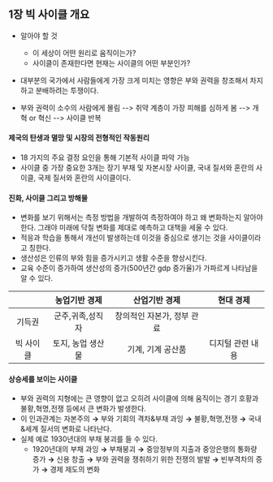 ##  1장 빅 사이클 개요

+ 알아야 할 것
    + 이 세상이 어떤 원리로 움직이는가?
    + 사이클이 존재한다면 현재는 사이클의 어떤 부분인가?
    
+ 대부분의 국가에서 사람들에게 가장 크게 미치는 영향은 부와 권력을 창조해서 차지하고 분배하려는 투쟁이다.

+ 부와 권력이 소수의 사람에게 몰림 --> 취약 계층이 가장 피해를 심하게 봄 --> 개혁 or 혁신 --> 사이클 반복
    

#### 제국의 탄생과 멸망 및 시장의 전형적인 작동원리 
+ 18 가지의 주요 결정 요인을 통해 기본적 사이클 파악 가능
+ 사이클 중 가장 중요한 3개는 장기 부채 및 자본시장 사이클, 국내 질서와 혼란의 사이클, 국제 질서와 혼란의 사이클이다.

#### 진화, 사이클 그리고 방해물
+ 변화를 보기 위해서는 측정 방법을 개발하여 측정하여야 하고 왜 변화하는지 알아야한다. 그래야 미래에 닥칠 변화를 제대로 예측하고 대책을 세울 수 있다.
+ 적응과 학습을 통해서 개선이 발생하는데 이것을 중심으로 생기는 것을 사이클이라고 칭한다.
+ 생산성은 인류의 부와 힘을 증가시키고 생활 수준을 향상시킨다.
+ 교육 수준이 증가하여 생산성의 증가(500년간 gdp 증가율)가 가파르게 나타남을 알 수 있다.


|     |농업기반 경제|산업기반 경제|현대 경제|
|:-----:|:-----:|:-----:|:-----:|
|기득권|군주,귀족,성직자 |   창의적인 자본가, 정부 관료 |      |
|빅 사이클|토지, 농업 생산물 | 기계, 기계 공산품 | 디지털 관련 내용|

#### 상승세를 보이는 사이클
+ 부와 권력의 지형에는 큰 영향이 없고 오히려 사이클에 의해 움직이는 경기 호황과 불황,혁명,전쟁 등에서 큰 변화가 발생한다.
+ 이 인과관계는 자본주의 **&rarr;** 부와 기회의 격차&부채 과잉 **&rarr;** 불황,혁명,전쟁 **&rarr;** 국내&세계 질서의 변화로 나타난다.
+ 실제 예로 1930년대의 부채 붕괴를 들 수 있다.
    + 1920년대의 부채 과잉 **&rarr;** 부채붕괴 **&rarr;** 중앙정부의 지출과 중앙은행의 통화량 증가 **&rarr;** 신용 창출 **&rarr;** 부와 권력을 쟁취하기 위한 전쟁의 발발 **&rarr;** 빈부격차의 증가 **&rarr;** 경제 제도의 변화














